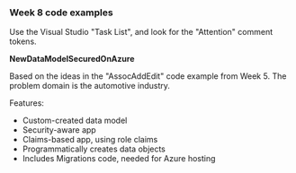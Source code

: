 ### Week 8 code examples

Use the Visual Studio "Task List", and look for the "Attention" comment tokens.  

**NewDataModelSecuredOnAzure**

Based on the ideas in the "AssocAddEdit" code example from Week 5. The problem domain is the automotive industry.  

Features:
- Custom-created data model
- Security-aware app
- Claims-based app, using role claims
- Programmatically creates data objects
- Includes Migrations code, needed for Azure hosting
